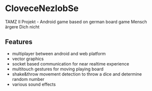 # CloveceNezlobSe
TAMZ II Projekt - Android game based on german board game Mensch ärgere Dich nicht

## Features
- multiplayer between android and web platform
- vector graphics
- socket based communication for near realtime experience
- multitouch gestures for moving playing board
- shake&throw movement detection to throw a dice and determine random number
- various sound effects
